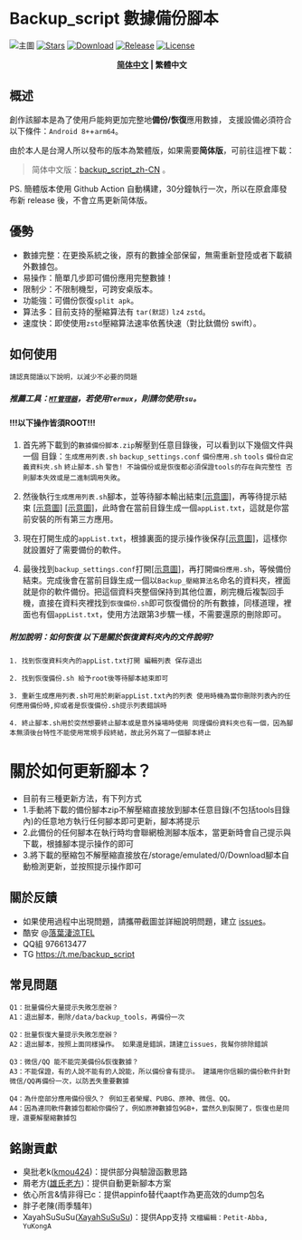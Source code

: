 # Backup_script 數據備份腳本
![主圖](https://github.com/Petit-Abba/backup_script_zh-CN/blob/main/File/mmexport1631297795059.png)
[![Stars](https://img.shields.io/github/stars/YAWAsau/backup_script?label=stars)](https://github.com/YAWAsau)
[![Download](https://img.shields.io/github/downloads/YAWAsau/backup_script/total)](https://github.com/YAWAsau/backup_script/releases)
[![Release](https://img.shields.io/github/v/release/YAWAsau/backup_script?label=release)](https://github.com/YAWAsau/backup_script/releases/latest)
[![License](https://img.shields.io/github/license/YAWAsau/backup_script?label=License)](https://choosealicense.com/licenses/gpl-3.0)

<div align="center">
<span style="font-weight: bold"><a href=README_TS.md> 简体中文</a> | 繁體中文  </span>
</div>

## 概述

創作該腳本是為了使用戶能夠更加完整地**備份/恢復**應用數據，
支援設備必須符合以下條件：`Android 8+`+`arm64`。

由於本人是台灣人所以發布的版本為繁體版，如果需要**简体版**，可前往這裡下載：
> 简体中文版：[backup_script_zh-CN](https://github.com/Petit-Abba/backup_script_zh-CN) 。

PS. 簡體版本使用 Github Action 自動構建，30分鐘執行一次，所以在原倉庫發布新 release 後，不會立馬更新简体版。

## 優勢

- 數據完整：在更換系統之後，原有的數據全部保留，無需重新登陸或者下載額外數據包。
- 易操作：簡單几步即可備份應用完整數據！
- 限制少：不限制機型，可跨安桌版本。
- 功能強：可備份恢復`split apk`。
- 算法多：目前支持的壓縮算法有 `tar(默認)` `lz4` `zstd`。
- 速度快：即使使用`zstd`壓縮算法速率依舊快速（對比鈦備份 swift）。

## 如何使用
`請認真閱讀以下說明，以減少不必要的問題`

##### 推薦工具：[`MT管理器`](https://www.coolapk.com/apk/bin.mt.plus)，若使用`Termux`，則請勿使用`tsu`。

#### !!!以下操作皆須ROOT!!! ####

1. 首先將下載到的`數據備份脚本.zip`解壓到任意目錄後，可以看到以下幾個文件與一個 目錄：`生成應用列表.sh` `backup_settings.conf` `備份應用.sh` `tools` `備份自定義資料夾.sh` `終止腳本.sh` `警告! 不論備份或是恢復都必須保證tools的存在與完整性 否則腳本失效或是二進制調用失敗`。

2. 然後執行`生成應用列表.sh`腳本，並等待腳本輸出結束[[示意圖]](https://raw.githubusercontent.com/YAWAsau/backup_script/0a08a49865fd9ec36d4fedd3e76ec68f841ff1d7/DCIM/Screenshot_20211230-185717_MT%E7%AE%A1%E7%90%86%E5%99%A8-01.jpeg)，再等待提示結束 [[示意圖]](https://raw.githubusercontent.com/YAWAsau/backup_script/master/DCIM/Screenshot_20211230-190000_MT%E7%AE%A1%E7%90%86%E5%99%A8-01.jpeg) [[示意圖]](https://raw.githubusercontent.com/YAWAsau/backup_script/master/DCIM/Screenshot_20211230-185941_MT%E7%AE%A1%E7%90%86%E5%99%A8-01.jpeg)，此時會在當前目錄生成一個`appList.txt`，這就是你當前安裝的所有第三方應用。

3. 現在打開生成的`appList.txt`，根據裏面的提示操作後保存[[示意圖]](https://github.com/Petit-Abba/backup_script_zh-CN//raw/main/File/Picture/3.png)，這樣你就設置好了需要備份的軟件。

4. 最後找到`backup_settings.conf`打開[[示意圖]](https://raw.githubusercontent.com/YAWAsau/backup_script/master/DCIM/Screenshot_20211230-191248_MT%E7%AE%A1%E7%90%86%E5%99%A8-01.jpeg)，再打開`備份應用.sh`，等候備份結束。完成後會在當前目錄生成一個以`Backup_壓縮算法名`命名的資料夾，裡面就是你的軟件備份。把這個資料夾整個保持到其他位置，刷完機后複製回手機，直接在資料夾裡找到`恢復備份.sh`即可恢復備份的所有數據，同樣道理，裡面也有個`appList.txt`，使用方法跟第3步驟一樣，不需要還原的刪除即可。

 ##### 附加說明：如何恢復 以下是關於恢復資料夾內的文件說明?
```
1. 找到恢復資料夾內的appList.txt打開 編輯列表 保存退出

2. 找到恢復備份.sh 給予root後等待腳本結束即可

3. 重新生成應用列表.sh可用於刷新appList.txt內的列表 使用時機為當你刪除列表內的任何應用備份時,抑或者是恢復備份.sh提示列表錯誤時

4. 終止腳本.sh用於突然想要終止腳本或是意外操場時使用 同理備份資料夾也有一個，因為腳本無須後台特性不能使用常規手段終結，故此另外寫了一個腳本終止
```
# 關於如何更新腳本？
- 目前有三種更新方法，有下列方式
- 1.手動將下載的備份腳本zip不解壓縮直接放到腳本任意目錄(不包括tools目錄內)的任意地方執行任何腳本即可更新，腳本將提示
- 2.此備份的任何腳本在執行時均會聯網檢測腳本版本，當更新時會自己提示與下載，根據腳本提示操作的即可
- 3.將下載的壓縮包不解壓縮直接放在/storage/emulated/0/Download腳本自動檢測更新，並按照提示操作即可

## 關於反饋
- 如果使用過程中出現問題，請攜帶截圖並詳細說明問題，建立 [issues](https://github.com/YAWAsau/backup_script/issues)。
- 酷安 @[落葉淒涼TEL](http://www.coolapk.com/u/2277637)
- QQ組 976613477
- TG https://t.me/backup_script

## 常見問題
```
Q1：批量備份大量提示失敗怎麼辦？
A1：退出腳本，刪除/data/backup_tools，再備份一次

Q2：批量恢復大量提示失敗怎麼辦？
A2：退出腳本，按照上面同樣操作。 如果還是錯誤，請建立issues，我幫你排除錯誤

Q3：微信/QQ 能不能完美備份&恢復數據？
A3：不能保證，有的人說不能有的人說能，所以備份會有提示。 建議用你信賴的備份軟件針對微信/QQ再備份一次，以防丟失重要數據

Q4：為什麼部分應用備份很久？ 例如王者榮耀、PUBG、原神、微信、QQ。
A4：因為連同軟件數據包都給你備份了，例如原神數據包9GB+，當然久到裂開了，恢復也是同理，還要解壓縮數據包
```

## 銘謝貢獻
- 臭批老k([kmou424](https://github.com/kmou424))：提供部分與驗證函數思路
- 屑老方([雄氏老方](http://www.coolapk.com/u/665894))：提供自動更新腳本方案
- 依心所言&情非得已c：提供appinfo替代aapt作為更高效的dump包名
- 胖子老陳(雨季騷年)
- XayahSuSuSu([XayahSuSuSu](https://github.com/XayahSuSuSu))：提供App支持
`文檔編輯：Petit-Abba, YuKongA`
